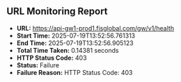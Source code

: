 ## URL Monitoring Report

- **URL:** https://api-gw1-prod1.fisglobal.com/gw/v1/health
- **Start Time:** 2025-07-19T13:52:56.761313
- **End Time:** 2025-07-19T13:52:56.905123
- **Total Time Taken:** 0.14381 seconds
- **HTTP Status Code:** 403
- **Status:** Failure
- **Failure Reason:** HTTP Status Code: 403
